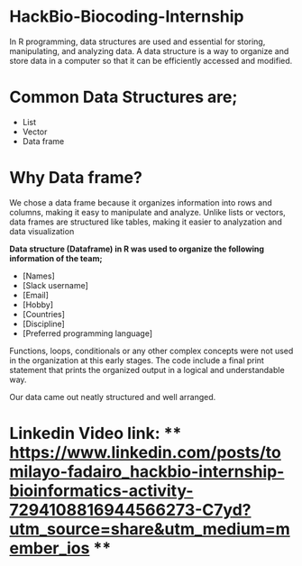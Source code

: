 # HackBio-Biocoding-Internship

In R programming, data structures are used and essential for storing, manipulating, and analyzing data. 
A data structure is a way to organize and store data in a computer so that it can be efficiently accessed and modified. 

# Common Data Structures are;

* List
* ⁠Vector
* Data frame 

# Why Data frame?

We chose a data frame because it organizes information into rows and columns, making it easy to manipulate and analyze.
Unlike lists or vectors, data frames are structured like tables, making it easier to analyzation and data visualization

**Data structure (Dataframe) in R was used to organize the following information of the team;**

- [Names]
- [Slack username]
- [Email]
- [Hobby]
- [Countries]
- [Discipline]
- [Preferred programming language]

Functions, loops, conditionals or any other complex concepts were not used in the organization at this early stages.
The code include a final print statement that prints the organized output in a logical and understandable way.

Our data came out neatly structured and well arranged.

# Linkedin Video link: ** https://www.linkedin.com/posts/tomilayo-fadairo_hackbio-internship-bioinformatics-activity-7294108816944566273-C7yd?utm_source=share&utm_medium=member_ios **
